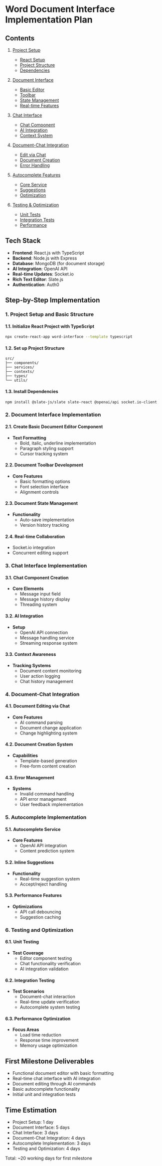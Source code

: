 # Word Document Interface Implementation Plan

## Contents
1. [Project Setup](#1-project-setup-and-basic-structure)
   - [React Setup](#11-initialize-react-project-with-typescript)
   - [Project Structure](#12-set-up-project-structure)
   - [Dependencies](#13-install-dependencies)

2. [Document Interface](#2-document-interface-implementation)
   - [Basic Editor](#21-create-basic-document-editor-component)
   - [Toolbar](#22-document-toolbar-development)
   - [State Management](#23-document-state-management)
   - [Real-time Features](#24-real-time-collaboration)

3. [Chat Interface](#3-chat-interface-implementation)
   - [Chat Component](#31-chat-component-creation)
   - [AI Integration](#32-ai-integration)
   - [Context System](#33-context-awareness)

4. [Document-Chat Integration](#4-document-chat-integration)
   - [Edit via Chat](#41-document-editing-via-chat)
   - [Document Creation](#42-document-creation-system)
   - [Error Handling](#43-error-management)

5. [Autocomplete Features](#5-autocomplete-implementation)
   - [Core Service](#51-autocomplete-service)
   - [Suggestions](#52-inline-suggestions)
   - [Optimization](#53-performance-features)

6. [Testing & Optimization](#6-testing-and-optimization)
   - [Unit Tests](#61-unit-testing)
   - [Integration Tests](#62-integration-testing)
   - [Performance](#63-performance-optimization)

## Tech Stack
- **Frontend**: React.js with TypeScript
- **Backend**: Node.js with Express
- **Database**: MongoDB (for document storage)
- **AI Integration**: OpenAI API
- **Real-time Updates**: Socket.io
- **Rich Text Editor**: Slate.js
- **Authentication**: Auth0

## Step-by-Step Implementation

### 1. Project Setup and Basic Structure

#### 1.1. Initialize React Project with TypeScript
```bash
npx create-react-app word-interface --template typescript
```

#### 1.2. Set up Project Structure
```
src/
├── components/
├── services/
├── contexts/
├── types/
└── utils/
```

#### 1.3. Install Dependencies
```bash
npm install @slate-js/slate slate-react @openai/api socket.io-client
```

### 2. Document Interface Implementation

#### 2.1. Create Basic Document Editor Component
- **Text Formatting**
  - Bold, italic, underline implementation
  - Paragraph styling support
  - Cursor tracking system

#### 2.2. Document Toolbar Development
- **Core Features**
  - Basic formatting options
  - Font selection interface
  - Alignment controls

#### 2.3. Document State Management
- **Functionality**
  - Auto-save implementation
  - Version history tracking

#### 2.4. Real-time Collaboration
- Socket.io integration
- Concurrent editing support

### 3. Chat Interface Implementation

#### 3.1. Chat Component Creation
- **Core Elements**
  - Message input field
  - Message history display
  - Threading system

#### 3.2. AI Integration
- **Setup**
  - OpenAI API connection
  - Message handling service
  - Streaming response system

#### 3.3. Context Awareness
- **Tracking Systems**
  - Document content monitoring
  - User action logging
  - Chat history management

### 4. Document-Chat Integration

#### 4.1. Document Editing via Chat
- **Core Features**
  - AI command parsing
  - Document change application
  - Change highlighting system

#### 4.2. Document Creation System
- **Capabilities**
  - Template-based generation
  - Free-form content creation

#### 4.3. Error Management
- **Systems**
  - Invalid command handling
  - API error management
  - User feedback implementation

### 5. Autocomplete Implementation

#### 5.1. Autocomplete Service
- **Core Features**
  - OpenAI API integration
  - Content prediction system

#### 5.2. Inline Suggestions
- **Functionality**
  - Real-time suggestion system
  - Accept/reject handling

#### 5.3. Performance Features
- **Optimizations**
  - API call debouncing
  - Suggestion caching

### 6. Testing and Optimization

#### 6.1. Unit Testing
- **Test Coverage**
  - Editor component testing
  - Chat functionality verification
  - AI integration validation

#### 6.2. Integration Testing
- **Test Scenarios**
  - Document-chat interaction
  - Real-time update verification
  - Autocomplete system testing

#### 6.3. Performance Optimization
- **Focus Areas**
  - Load time reduction
  - Response time improvement
  - Memory usage optimization

## First Milestone Deliverables
- Functional document editor with basic formatting
- Real-time chat interface with AI integration
- Document editing through AI commands
- Basic autocomplete functionality
- Initial unit and integration tests

## Time Estimation
- Project Setup: 1 day
- Document Interface: 5 days
- Chat Interface: 3 days
- Document-Chat Integration: 4 days
- Autocomplete Implementation: 3 days
- Testing and Optimization: 4 days

Total: ~20 working days for first milestone
